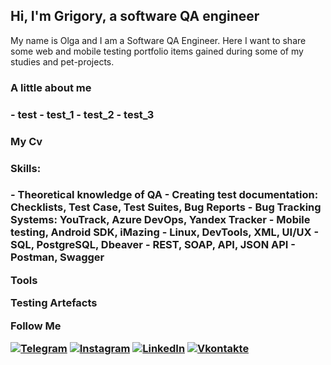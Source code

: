 <h2>Hi, I'm Grigory, a software QA engineer</h2>
My name is Olga and I am a Software QA Engineer. Here I want to share some web and mobile testing portfolio items gained during some of my studies and pet-projects.

<h3>A little about me<h3>
- test
- test_1
- test_2
- test_3

<h3>My Cv<h3>

<h3>Skills:<h3>
- Theoretical knowledge of QA
- Creating test documentation: Checklists, Test Case, Test Suites, Bug Reports
- Bug Tracking Systems: YouTrack, Azure DevOps, Yandex Tracker
- Mobile testing, Android SDK, iMazing
- Linux, DevTools, XML, UI/UX
- SQL, PostgreSQL, Dbeaver
- REST, SOAP, API, JSON API
- Postman, Swagger

Tools

Testing Artefacts

Follow Me

[![Telegram](https://img.shields.io/badge/-Telegram-090909?style=for-the-badge&logo=telegram&logoColor=27A0D9)](https://t.me/NikGrisha)
[![Instagram](https://img.shields.io/badge/-Instagram-090909?style=for-the-badge&logo=instagram&logoColor=B4068E)](https://instagram.com/grigory_nikolaev_?igshid=OGQ5ZDc2ODk2ZA==)
[![LinkedIn](https://img.shields.io/badge/-LinkedIn-090909?style=for-the-badge&logo=linkedin&logoColor=007BB6)](https://www.linkedin.com/in/grigory-nikolaev-892890260)
[![Vkontakte](https://img.shields.io/badge/-Vkontakte-090909?style=for-the-badge&logo=Vk&logoColor=4F7DB3)](https://vk.com/grigorynik)
 
